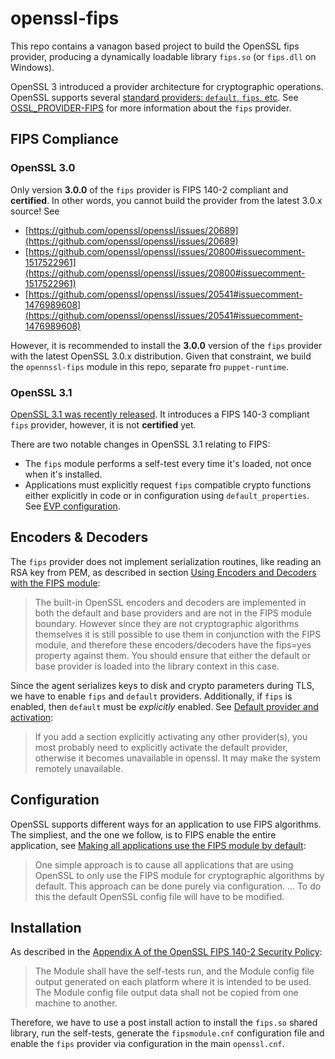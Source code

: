 # openssl-fips

This repo contains a vanagon based project to build the OpenSSL fips provider, producing a dynamically loadable library `fips.so` (or `fips.dll` on Windows).

OpenSSL 3 introduced a provider architecture for cryptographic operations. OpenSSL supports several [standard providers: `default`, `fips`, etc](https://github.com/openssl/openssl/blob/master/README-PROVIDERS.md). See [OSSL\_PROVIDER-FIPS](https://www.openssl.org/docs/man3.0/man7/OSSL_PROVIDER-FIPS.html) for more information about the `fips` provider.

## FIPS Compliance

### OpenSSL 3.0

Only version **3.0.0** of the `fips` provider is FIPS 140-2 compliant and **certified**. In other words, you cannot build the provider from the latest 3.0.x source! See

* [https://github.com/openssl/openssl/issues/20689](https://github.com/openssl/openssl/issues/20689)
* [https://github.com/openssl/openssl/issues/20800#issuecomment-1517522961](https://github.com/openssl/openssl/issues/20800#issuecomment-1517522961)
* [https://github.com/openssl/openssl/issues/20541#issuecomment-1476989608](https://github.com/openssl/openssl/issues/20541#issuecomment-1476989608)

However, it is recommended to install the **3.0.0** version of the `fips` provider with the latest OpenSSL 3.0.x distribution. Given that constraint, we build the `opennssl-fips` module in this repo, separate fro `puppet-runtime`.

### OpenSSL 3.1

[OpenSSL 3.1 was recently released](https://www.openssl.org/blog/blog/2023/03/07/OpenSSL3.1Release/). It introduces a FIPS 140-3 compliant `fips` provider, however, it is not **certified** yet.

There are two notable changes in OpenSSL 3.1 relating to FIPS:

 * The `fips` module performs a self-test every time it's loaded, not once when it's installed.
 * Applications must explicitly request `fips` compatible crypto functions either explicitly in code or in configuration using `default_properties`. See [EVP configuration](https://www.openssl.org/docs/man3.1/man5/config.html#EVP-configuration).

## Encoders & Decoders

The `fips` provider does not implement serialization routines, like reading an RSA key from PEM, as described in section [Using Encoders and Decoders with the FIPS module](https://www.openssl.org/docs/man3.0/man7/fips_module.html#Using-Encoders-and-Decoders-with-the-FIPS-module):

> The built-in OpenSSL encoders and decoders are implemented in both the default and base providers and are not in the FIPS module boundary. However since they are not cryptographic algorithms themselves it is still possible to use them in conjunction with the FIPS module, and therefore these encoders/decoders have the fips=yes property against them. You should ensure that either the default or base provider is loaded into the library context in this case.

Since the agent serializes keys to disk and crypto parameters during TLS, we have to enable `fips` and `default` providers. Additionally, if `fips` is enabled, then `default` must be *explicitly* enabled. See [Default provider and activation](https://www.openssl.org/docs/man3.0/man5/config.html#Default-provider-and-activation):

> If you add a section explicitly activating any other provider(s), you most probably need to explicitly activate the default provider, otherwise it becomes unavailable in openssl. It may make the system remotely unavailable.

## Configuration

OpenSSL supports different ways for an application to use FIPS algorithms. The simpliest, and the one we follow, is to FIPS enable the entire application, see [Making all applications use the FIPS module by default](https://www.openssl.org/docs/man3.0/man7/fips_module.html#Making-all-applications-use-the-FIPS-module-by-default):

> One simple approach is to cause all applications that are using OpenSSL to only use the FIPS module for cryptographic algorithms by default. This approach can be done purely via configuration. ... To do this the default OpenSSL config file will have to be modified.

## Installation

As described in the [Appendix A of the OpenSSL FIPS 140-2 Security Policy](https://csrc.nist.gov/CSRC/media/projects/cryptographic-module-validation-program/documents/security-policies/140sp4282.pdf):

> The Module shall have the self-tests run, and the Module config file output generated on each platform where it is intended to be used. The Module config file output data shall not be copied from one machine to another.

Therefore, we have to use a post install action to install the `fips.so` shared library, run the self-tests, generate the `fipsmodule.cnf` configuration file and enable the `fips` provider via configuration in the main `openssl.cnf`.

